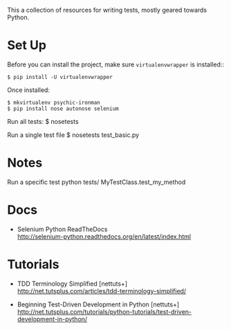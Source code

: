 This a collection of resources for writing tests, mostly geared towards Python.

# Set Up

Before you can install the project, make sure ``virtualenvwrapper`` is
installed::

    $ pip install -U virtualenvwrapper

Once installed:

    $ mkvirtualenv psychic-ironman
    $ pip install nose autonose selenium

Run all tests:
    $ nosetests

Run a single test file
    $ nosetests test_basic.py

# Notes

Run a specific test
python tests/ MyTestClass.test_my_method

# Docs

+ Selenium Python ReadTheDocs<br />
http://selenium-python.readthedocs.org/en/latest/index.html

# Tutorials

+ TDD Terminology Simplified [nettuts+]<br />
http://net.tutsplus.com/articles/tdd-terminology-simplified/

+ Beginning Test-Driven Development in Python [nettuts+]<br />
http://net.tutsplus.com/tutorials/python-tutorials/test-driven-development-in-python/
